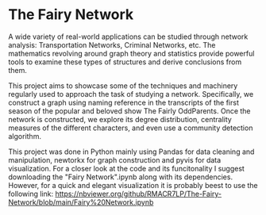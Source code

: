 # The Fairy Network
A wide variety of real-world applications can be studied through network analysis: Transportation Networks, Criminal Networks, etc. The mathematics revolving around graph theory and statistics provide powerful tools to examine these types of structures and derive
conclusions from them. 

This project aims to showcase some of the techniques and machinery regularly used to approach the task of studying a network. 
Specifically, we construct a graph using naming reference in the transcripts of the first season of the popular and beloved show The Fairly OddParents. Once the network is constructed, we explore its degree distribution, centrality measures of the different characters, and even use a community detection algorithm.

This project was done in Python mainly using Pandas for data cleaning and manipulation, newtorkx for graph construction and pyvis for data visualization. For a closer look at the code and its funcitonality I suggest downloading the "Fairy Network".ipynb along with its dependencies. However, for a quick and elegant visualization it is probably beest to use the following link: https://nbviewer.org/github/RMACR7LP/The-Fairy-Network/blob/main/Fairy%20Network.ipynb
